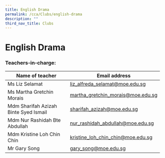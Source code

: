 ```yaml
---
title: English Drama
permalink: /cca/Clubs/english-drama
description: ""
third_nav_title: Clubs
---
```

# **English Drama**

### Teachers-in-charge:

| Name of teacher 	| Email address 	|
|---	|---	|
| Ms Liz Selamat 	| liz_alfreda_selamat@moe.edu.sg 	|
| Ms Martha Gretchin Morais 	| martha_gretchin_morais@moe.edu.sg 	|
| Mdm Sharifah Azizah Binte Syed Ismail 	| sharifah_azizah@moe.edu.sg 	|
| Mdm Nur Rashidah Bte Abdullah 	| nur_rashidah_abdullah@moe.edu.sg 	|
| Mdm Kristine Loh Chin Chin 	| kristine_loh_chin_chin@moe.edu.sg 	|
| Mr Gary Song 	| gary_song@moe.edu.sg 	|
